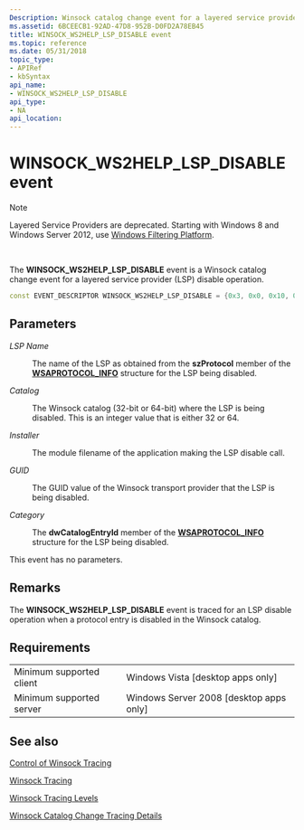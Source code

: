```yaml
---
Description: Winsock catalog change event for a layered service provider (LSP) disable operation.
ms.assetid: 6BCEECB1-92AD-47D8-952B-D0FD2A78EB45
title: WINSOCK_WS2HELP_LSP_DISABLE event
ms.topic: reference
ms.date: 05/31/2018
topic_type: 
- APIRef
- kbSyntax
api_name: 
- WINSOCK_WS2HELP_LSP_DISABLE
api_type: 
- NA
api_location: 
---
```


# WINSOCK\_WS2HELP\_LSP\_DISABLE event

> [!Note]  
> Layered Service Providers are deprecated. Starting with Windows 8 and Windows Server 2012, use [Windows Filtering Platform](../fwp/windows-filtering-platform-start-page.md).

 

The **WINSOCK\_WS2HELP\_LSP\_DISABLE** event is a Winsock catalog change event for a layered service provider (LSP) disable operation.


```C++
const EVENT_DESCRIPTOR WINSOCK_WS2HELP_LSP_DISABLE = {0x3, 0x0, 0x10, 0x0, 0x0, 0x0, 0x8000000000000000};
```



## Parameters

<dl> <dt>

*LSP Name* 
</dt> <dd>

The name of the LSP as obtained from the **szProtocol** member of the [**WSAPROTOCOL\_INFO**](/windows/win32/api/winsock2/ns-winsock2-wsaprotocol_infoa) structure for the LSP being disabled.

</dd> <dt>

*Catalog* 
</dt> <dd>

The Winsock catalog (32-bit or 64-bit) where the LSP is being disabled. This is an integer value that is either 32 or 64.

</dd> <dt>

*Installer* 
</dt> <dd>

The module filename of the application making the LSP disable call.

</dd> <dt>

*GUID* 
</dt> <dd>

The GUID value of the Winsock transport provider that the LSP is being disabled.

</dd> <dt>

*Category* 
</dt> <dd>

The **dwCatalogEntryId** member of the [**WSAPROTOCOL\_INFO**](/windows/win32/api/winsock2/ns-winsock2-wsaprotocol_infoa) structure for the LSP being disabled.

</dd> </dl>

This event has no parameters.

## Remarks

The **WINSOCK\_WS2HELP\_LSP\_DISABLE** event is traced for an LSP disable operation when a protocol entry is disabled in the Winsock catalog.

## Requirements



|                                     |                                                      |
|-------------------------------------|------------------------------------------------------|
| Minimum supported client<br/> | Windows Vista \[desktop apps only\]<br/>       |
| Minimum supported server<br/> | Windows Server 2008 \[desktop apps only\]<br/> |



## See also

<dl> <dt>

[Control of Winsock Tracing](control-of-winsock-tracing.md)
</dt> <dt>

[Winsock Tracing](winsock-tracing.md)
</dt> <dt>

[Winsock Tracing Levels](winsock-tracing-levels.md)
</dt> <dt>

[Winsock Catalog Change Tracing Details](winsock-layered-service-provider-tracing-event-details.md)
</dt> </dl>

 

 